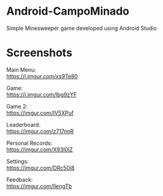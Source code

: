 # Android-CampoMinado

Simple Minesweeper game developed using Android Studio

# Screenshots
Main Menu:  
https://i.imgur.com/xs9Te80  

Game:  
https://i.imgur.com/lbg9zYF  

Game 2:  
https://imgur.com/IV5XPuf  

Leaderboard:  
https://imgur.com/z717nnR  

Personal Records:  
https://imgur.com/X93I0lZ  

Settings:  
https://imgur.com/DRc50i8  

Feedback:  
https://imgur.com/IlengTb  

